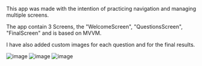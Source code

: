 This app was made with the intention of practicing navigation and managing multiple screens.

The app contain 3 Screens, the "WelcomeScreen", "QuestionsScreen", "FinalScreen" and is based on MVVM.

I have also added custom images for each question and for the final results.

![image](https://github.com/user-attachments/assets/6f50411b-ef0d-45e2-bdcc-115c5e4d6ab7)
![image](https://github.com/user-attachments/assets/63e3ebb1-7832-45d8-ac23-88480c0e6770)
![image](https://github.com/user-attachments/assets/a6c1bbe2-d8b9-455d-a0f7-93c49d9f4436)

